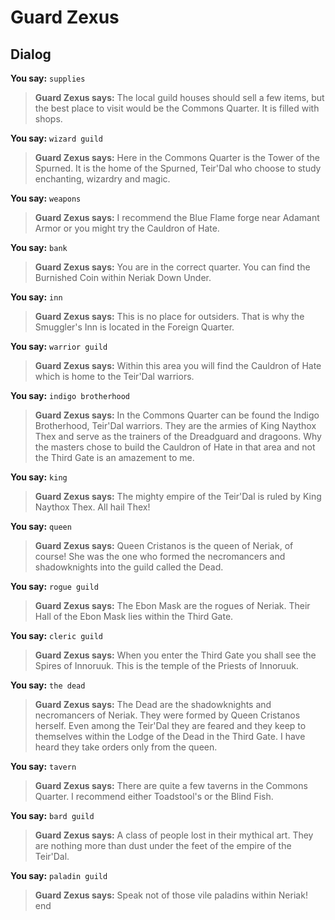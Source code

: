 # Guard Zexus
## Dialog

**You say:** `supplies`



>**Guard Zexus says:** The local guild houses should sell a few items, but the best place to visit would be the Commons Quarter.  It is filled with shops.

**You say:** `wizard guild`



>**Guard Zexus says:** Here in the Commons Quarter is the Tower of the Spurned.  It is the home of the Spurned, Teir'Dal who choose to study enchanting, wizardry and magic.

**You say:** `weapons`



>**Guard Zexus says:** I recommend the Blue Flame forge near Adamant Armor or you might try the Cauldron of Hate.

**You say:** `bank`



>**Guard Zexus says:** You are in the correct quarter.  You can find the Burnished Coin within Neriak Down Under.

**You say:** `inn`



>**Guard Zexus says:** This is no place for outsiders.  That is why the Smuggler's Inn is located in the Foreign Quarter.

**You say:** `warrior guild`



>**Guard Zexus says:** Within this area you will find the Cauldron of Hate which is home to the Teir'Dal warriors.

**You say:** `indigo brotherhood`



>**Guard Zexus says:** In the Commons Quarter can be found the Indigo Brotherhood, Teir'Dal warriors.  They are the armies of King Naythox Thex and serve as the trainers of the Dreadguard and dragoons.  Why the masters chose to build the Cauldron of Hate in that area and not the Third Gate is an amazement to me.

**You say:** `king`



>**Guard Zexus says:** The mighty empire of the Teir'Dal is ruled by King Naythox Thex.  All hail Thex!

**You say:** `queen`



>**Guard Zexus says:** Queen Cristanos is the queen of Neriak, of course!  She was the one who formed the necromancers and shadowknights into the guild called the Dead.

**You say:** `rogue guild`



>**Guard Zexus says:** The Ebon Mask are the rogues of Neriak.  Their Hall of the Ebon Mask lies within the Third Gate.

**You say:** `cleric guild`



>**Guard Zexus says:** When you enter the Third Gate you shall see the Spires of Innoruuk.  This is the temple of the Priests of Innoruuk.

**You say:** `the dead`



>**Guard Zexus says:** The Dead are the shadowknights and necromancers of Neriak.  They were formed by Queen Cristanos herself.  Even among the Teir'Dal they are feared and they keep to themselves within the Lodge of the Dead in the Third Gate.  I have heard they take orders only from the queen.

**You say:** `tavern`



>**Guard Zexus says:** There are quite a few taverns in the Commons Quarter.  I recommend either Toadstool's or the Blind Fish.

**You say:** `bard guild`



>**Guard Zexus says:** A class of people lost in their mythical art.  They are nothing more than dust under the feet of the empire of the Teir'Dal.

**You say:** `paladin guild`



>**Guard Zexus says:** Speak not of those vile paladins within Neriak!
end